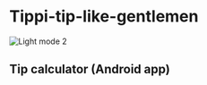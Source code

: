 # Tippi-tip-like-gentlemen

![Light mode 2](https://user-images.githubusercontent.com/75077747/153695985-7c746289-1a90-4025-b9fb-f60e7ae8b745.png)

## Tip calculator (Android app)
